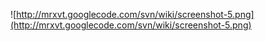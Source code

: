 ![http://mrxvt.googlecode.com/svn/wiki/screenshot-5.png](http://mrxvt.googlecode.com/svn/wiki/screenshot-5.png)